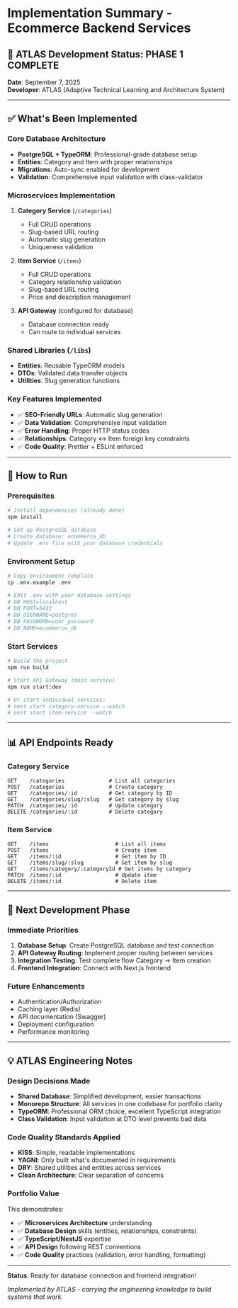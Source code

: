 # Implementation Summary - Ecommerce Backend Services

## 🎯 **ATLAS Development Status: PHASE 1 COMPLETE**

**Date**: September 7, 2025  
**Developer**: ATLAS (Adaptive Technical Learning and Architecture System)

---

## ✅ **What's Been Implemented**

### Core Database Architecture
- **PostgreSQL + TypeORM**: Professional-grade database setup
- **Entities**: Category and Item with proper relationships
- **Migrations**: Auto-sync enabled for development
- **Validation**: Comprehensive input validation with class-validator

### Microservices Implementation
1. **Category Service** (`/categories`)
   - Full CRUD operations
   - Slug-based URL routing
   - Automatic slug generation
   - Uniqueness validation

2. **Item Service** (`/items`)
   - Full CRUD operations  
   - Category relationship validation
   - Slug-based URL routing
   - Price and description management

3. **API Gateway** (configured for database)
   - Database connection ready
   - Can route to individual services

### Shared Libraries (`/libs`)
- **Entities**: Reusable TypeORM models
- **DTOs**: Validated data transfer objects
- **Utilities**: Slug generation functions

### Key Features Implemented
- ✅ **SEO-Friendly URLs**: Automatic slug generation
- ✅ **Data Validation**: Comprehensive input validation
- ✅ **Error Handling**: Proper HTTP status codes
- ✅ **Relationships**: Category ↔ Item foreign key constraints
- ✅ **Code Quality**: Prettier + ESLint enforced

---

## 🚀 **How to Run**

### Prerequisites
```bash
# Install dependencies (already done)
npm install

# Set up PostgreSQL database
# Create database: ecommerce_db
# Update .env file with your database credentials
```

### Environment Setup
```bash
# Copy environment template
cp .env.example .env

# Edit .env with your database settings
# DB_HOST=localhost
# DB_PORT=5432
# DB_USERNAME=postgres  
# DB_PASSWORD=your_password
# DB_NAME=ecommerce_db
```

### Start Services
```bash
# Build the project
npm run build

# Start API Gateway (main service)
npm run start:dev

# Or start individual services:
# nest start category-service --watch
# nest start item-service --watch
```

---

## 📊 **API Endpoints Ready**

### Category Service
```
GET    /categories              # List all categories
POST   /categories              # Create category
GET    /categories/:id          # Get category by ID
GET    /categories/slug/:slug   # Get category by slug
PATCH  /categories/:id          # Update category
DELETE /categories/:id          # Delete category
```

### Item Service  
```
GET    /items                     # List all items
POST   /items                     # Create item
GET    /items/:id                 # Get item by ID
GET    /items/slug/:slug          # Get item by slug
GET    /items/category/:categoryId # Get items by category
PATCH  /items/:id                 # Update item
DELETE /items/:id                 # Delete item
```

---

## 🎯 **Next Development Phase**

### Immediate Priorities
1. **Database Setup**: Create PostgreSQL database and test connection
2. **API Gateway Routing**: Implement proper routing between services
3. **Integration Testing**: Test complete flow Category → Item creation
4. **Frontend Integration**: Connect with Next.js frontend

### Future Enhancements
- Authentication/Authorization
- Caching layer (Redis)
- API documentation (Swagger)
- Deployment configuration
- Performance monitoring

---

## 💡 **ATLAS Engineering Notes**

### Design Decisions Made
- **Shared Database**: Simplified development, easier transactions
- **Monorepo Structure**: All services in one codebase for portfolio clarity
- **TypeORM**: Professional ORM choice, excellent TypeScript integration
- **Class Validation**: Input validation at DTO level prevents bad data

### Code Quality Standards Applied
- **KISS**: Simple, readable implementations
- **YAGNI**: Only built what's documented in requirements  
- **DRY**: Shared utilities and entities across services
- **Clean Architecture**: Clear separation of concerns

### Portfolio Value
This demonstrates:
- ✅ **Microservices Architecture** understanding
- ✅ **Database Design** skills (entities, relationships, constraints)
- ✅ **TypeScript/NestJS** expertise
- ✅ **API Design** following REST conventions
- ✅ **Code Quality** practices (validation, error handling, formatting)

---

**Status**: Ready for database connection and frontend integration!

*Implemented by ATLAS - carrying the engineering knowledge to build systems that work.*

